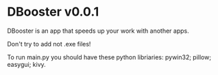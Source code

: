 # DBooster v0.0.1
DBooster is an app that speeds up your work with another apps.

Don't try to add not .exe files!

To run main.py you should have these python libriaries: pywin32; pillow; easygui; kivy.

